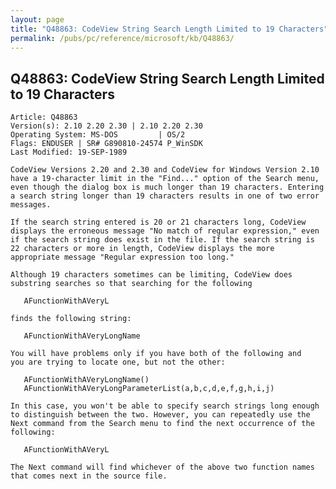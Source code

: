 ```yaml
---
layout: page
title: "Q48863: CodeView String Search Length Limited to 19 Characters"
permalink: /pubs/pc/reference/microsoft/kb/Q48863/
---
```


## Q48863: CodeView String Search Length Limited to 19 Characters

	Article: Q48863
	Version(s): 2.10 2.20 2.30 | 2.10 2.20 2.30
	Operating System: MS-DOS         | OS/2
	Flags: ENDUSER | SR# G890810-24574 P_WinSDK
	Last Modified: 19-SEP-1989
	
	CodeView Versions 2.20 and 2.30 and CodeView for Windows Version 2.10
	have a 19-character limit in the "Find..." option of the Search menu,
	even though the dialog box is much longer than 19 characters. Entering
	a search string longer than 19 characters results in one of two error
	messages.
	
	If the search string entered is 20 or 21 characters long, CodeView
	displays the erroneous message "No match of regular expression," even
	if the search string does exist in the file. If the search string is
	22 characters or more in length, CodeView displays the more
	appropriate message "Regular expression too long."
	
	Although 19 characters sometimes can be limiting, CodeView does
	substring searches so that searching for the following
	
	   AFunctionWithAVeryL
	
	finds the following string:
	
	   AFunctionWithAVeryLongName
	
	You will have problems only if you have both of the following and
	you are trying to locate one, but not the other:
	
	   AFunctionWithAVeryLongName()
	   AFunctionWithAVeryLongParameterList(a,b,c,d,e,f,g,h,i,j)
	
	In this case, you won't be able to specify search strings long enough
	to distinguish between the two. However, you can repeatedly use the
	Next command from the Search menu to find the next occurrence of the
	following:
	
	   AFunctionWithAVeryL
	
	The Next command will find whichever of the above two function names
	that comes next in the source file.
